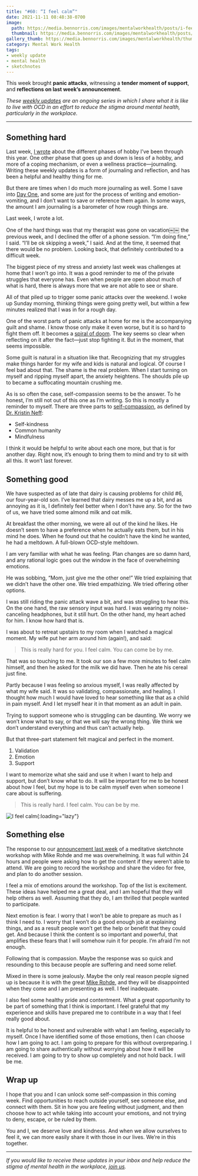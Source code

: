 ```yaml
---
title: "#60: “I feel calm”"
date: 2021-11-11 08:48:38-0700
image: 
  path: https://media.bennorris.com/images/mentalworkhealth/posts/i-feel-calm.jpg
  thumbnail: https://media.bennorris.com/images/mentalworkhealth/posts/thumbnails/i-feel-calm.jpg
gallery_thumb: https://media.bennorris.com/images/mentalworkhealth/thumbs/i-feel-calm.jpg
category: Mental Work Health
tags:
- weekly update
- mental health
- sketchnotes
---
```


This week brought **panic attacks**, witnessing a **tender moment of support**, and **reflections on last week’s announcement**.

_These [weekly updates](https://bennorris.com/tags/weekly-update/) are an ongoing series in which I share what it is like to live with OCD in an effort to reduce the stigma around mental health, particularly in the workplace._

***


## Something hard

Last week, [I wrote](https://bennorris.com/2021/11/05/just-say-yes) about the different phases of hobby I’ve been through this year. One other phase that goes up and down is less of a hobby, and more of a coping mechanism, or even a wellness practice—journaling. Writing these weekly updates is a form of journaling and reflection, and has been a helpful and healthy thing for me.

But there are times when I do much more journaling as well. Some I save into [Day One](https://dayoneapp.com/), and some are just for the process of writing and emotion-vomiting, and I don’t want to save or reference them again. In some ways, the amount I am journaling is a barometer of how rough things are.

Last week, I wrote a lot.

One of the hard things was that my therapist was gone on vacation￼￼ the previous week, and I declined the offer of a phone session. “I’m doing fine,” I said. “I’ll be ok skipping a week,” I said. And at the time, it seemed that there would be no problem. Looking back, that definitely contributed to a difficult week.

The biggest piece of my stress and anxiety last week was challenges at home that I won’t go into. It was a good reminder to me of the private struggles that everyone has. Even when people are open about much of what is hard, there is always more that we are not able to see or share.

All of that piled up to trigger some panic attacks over the weekend. I woke up Sunday morning, thinking things were going pretty well, but within a few minutes realized that I was in for a rough day.

One of the worst parts of panic attacks at home for me is the accompanying guilt and shame. I know those only make it even worse, but it is so hard to fight them off. It becomes a [spiral of doom](https://bennorris.com/2020/10/05/spiral-of-doom). The key seems so clear when reflecting on it after the fact—just stop fighting it. But in the moment, that seems impossible.

Some guilt is natural in a situation like that. Recognizing that my struggles make things harder for my wife and kids is natural and logical. Of course I feel bad about that. The shame is the real problem. When I start turning on myself and ripping myself apart, the anxiety heightens. The shoulds pile up to became a suffocating mountain crushing me.

As is so often the case, self-compassion seems to be the answer. To he honest, I’m still not out of this one as I’m writing. So this is mostly a reminder to myself. There are three parts to [self-compassion](https://en.wikipedia.org/wiki/Self-compassion), as defined by [Dr. Kristin Neff](https://en.wikipedia.org/wiki/Kristin_Neff):

- Self-kindness
- Common humanity
- Mindfulness

I think it would be helpful to write about each one more, but that is for another day. Right now, it’s enough to bring them to mind and try to sit with all this. It won’t last forever.


## Something good

We have suspected as of late that dairy is causing problems for child #6, our four-year-old son. I’ve learned that dairy messes me up a bit, and as annoying as it is, I definitely feel better when I don’t have any. So for the two of us, we have tried some almond milk and oat milk.

At breakfast the other morning, we were all out of the kind he likes. He doesn’t seem to have a preference when he actually eats them, but in his mind he does. When he found out that he couldn’t have the kind he wanted, he had a meltdown. A full-blown OCD-style meltdown.

I am very familiar with what he was feeling. Plan changes are so damn hard, and any rational logic goes out the window in the face of overwhelming emotions.

He was sobbing, “Mom, just give me the other one!” We tried explaining that we didn’t have the other one. We tried empathizing. We tried offering other options.

I was still riding the panic attack wave a bit, and was struggling to hear this. On the one hand, the raw sensory input was hard. I was wearing my noise-canceling headphones, but it still hurt. On the other hand, my heart ached for him. I know how hard that is.

I was about to retreat upstairs to my room when I watched a magical moment. My wife put her arm around him (again!), and said:

> This is really hard for you. I feel calm. You can come be by me.

That was so touching to me. It took our son a few more minutes to feel calm himself, and then he asked for the milk we did have. Then he ate his cereal just fine.

Partly because I was feeling so anxious myself, I was really affected by what my wife said. It was so validating, compassionate, and healing. I thought how much I would have loved to hear something like that as a child in pain myself. And I let myself hear it in that moment as an adult in pain.

Trying to support someone who is struggling can be daunting. We worry we won’t know what to say, or that we will say the wrong thing. We think we don’t understand everything and thus can’t actually help.

But that three-part statement felt magical and perfect in the moment.

1. Validation
2. Emotion
3. Support

I want to memorize what she said and use it when I want to help and support, but don’t know what to do. It will be important for me to be honest about how I feel, but my hope is to be calm myself even when someone I care about is suffering.

> This is really hard. I feel calm. You can be by me.

![I feel calm](https://media.bennorris.com/images/mentalworkhealth/posts/i-feel-calm.jpg){:loading="lazy"}


## Something else

The response to our [announcement last week](https://bennorris.com/2021/11/05/just-say-yes) of a meditative sketchnote workshop with Mike Rohde and me was overwhelming. It was full within 24 hours and people were asking how to get the content if they weren’t able to attend. We are going to record the workshop and share the video for free, and plan to do another session.

I feel a mix of emotions around the workshop. Top of the list is excitement. These ideas have helped me a great deal, and I am hopeful that they will help others as well. Assuming that they do, I am thrilled that people wanted to participate.

Next emotion is fear. I worry that I won’t be able to prepare as much as I think I need to. I worry that I won’t do a good enough job at explaining things, and as a result people won’t get the help or benefit that they could get. And because I think the content is so important and powerful, that amplifies these fears that I will somehow ruin it for people. I’m afraid I’m not enough.

Following that is compassion. Maybe the response was so quick and resounding to this because people are suffering and need some relief.

Mixed in there is some jealously. Maybe the only real reason people signed up is because it is with the great [Mike Rohde](https://rohdesign.com), and they will be disappointed when they come and I am presenting as well. I feel inadequate.

I also feel some healthy pride and contentment. What a great opportunity to be part of something that I think is important. I feel grateful that my experience and skills have prepared me to contribute in a way that I feel really good about.

It is helpful to be honest and vulnerable with what I am feeling, especially to myself. Once I have identified some of those emotions, then I can choose how I am going to act. I am going to prepare for this without overpreparing. I am going to share authentically without worrying about how it will be received. I am going to try to show up completely and not hold back. I will be me.


## Wrap up

I hope that you and I can unlock some self-compassion in this coming week. Find opportunities to reach outside yourself, see someone else, and connect with them. Sit in how you are feeling without judgment, and then choose how to act while taking into account your emotions, and not trying to deny, escape, or be ruled by them.

You and I, we deserve love and kindness. And when we allow ourselves to feel it, we can more easily share it with those in our lives. We’re in this together.

***

_If you would like to receive these updates in your inbox and help reduce the stigma of mental health in the workplace, [join us](https://bennorris.com/subscribe/mwh/)._

